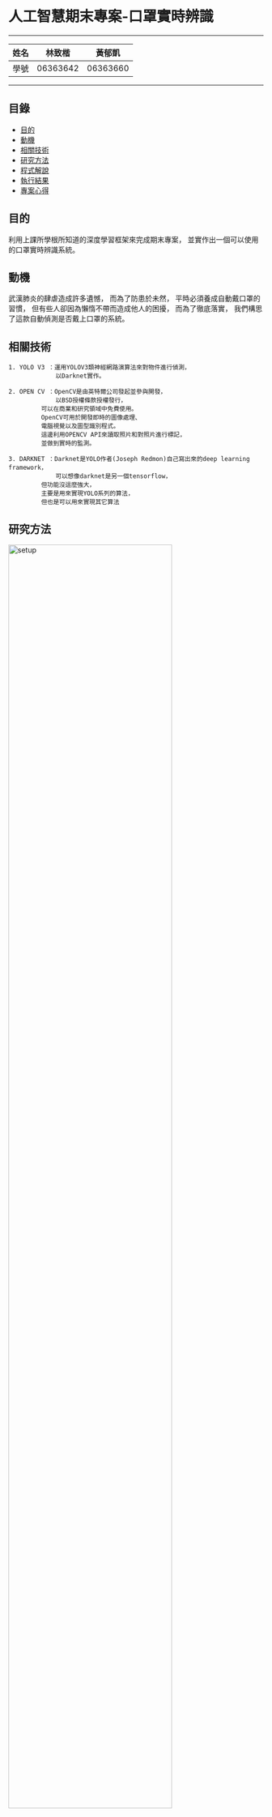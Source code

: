 人工智慧期末專案-口罩實時辨識
===========================

****
	
|姓名|林致楷|黃郁凱|        
|---|---|---
|學號|06363642|06363660

****
## 目錄
* [目的](#目的)
* [動機](#動機)
* [相關技術](#相關技術)
* [研究方法](#研究方法)
* [程式解說](#程式解說) 
* [執行結果](#執行結果)
* [專案心得](#專案心得)

## 目的

利用上課所學根所知道的深度學習框架來完成期末專案，
並實作出一個可以使用的口罩實時辨識系統。


## 動機
武漢肺炎的肆虐造成許多遺憾，
而為了防患於未然，
平時必須養成自動戴口罩的習慣，
但有些人卻因為懶惰不帶而造成他人的困擾，
而為了徹底落實，
我們構思了這款自動偵測是否戴上口罩的系統。


## 相關技術
	1. YOLO V3 ：運用YOLOV3類神經網路演算法來對物件進行偵測，
	             以Darknet實作。
	
	2. OPEN CV ：OpenCV是由英特爾公司發起並參與開發，
	             以BSD授權條款授權發行，
		     可以在商業和研究領域中免費使用。
		     OpenCV可用於開發即時的圖像處理、
		     電腦視覺以及圖型識別程式。
		     這邊利用OPENCV API來讀取照片和對照片進行標記，
		     並做到實時的監測。
	
	3. DARKNET ：Darknet是YOLO作者(Joseph Redmon)自己寫出來的deep learning framework，
	             可以想像darknet是另一個tensorflow，
		     但功能沒這麼強大，
		     主要是用來實現YOLO系列的算法，
		     但也是可以用來實現其它算法


研究方法
------
<img src="https://github.com/martin1017/AI-Mask/blob/main/Screenshot/setup.png" alt="setup" width="80%">

程式解說
----------
首先們需要先利用Anaconda Prompt來安裝OpenCV套件，可以輸入下面程式碼來安裝
```
conda install -c conda-forge opencv
```

這段程式碼使用OpenCV讀取YoloV3訓練出來的模型，首先我們需要先引用OpenCV和Numpy，再來利用opencv呼叫出訓練好的模型和參數檔並變成一個Network
```
import cv2
import numpy as np
net = cv2.dnn.readNetFromDarknet("yolov3.cfg","yolov3_mask.weights")
```

這裡把net每個層的名稱都放到Layer_names這個變數裡面，然後把卷積神經網路(CNN)裡面各個卷積層的名稱列出來
```
layer_names = net.getLayerNames()
print(layer_names)
```

透過YoloV3來計算產生3種不同尺寸的輸出，存到output_layers並顯示出來
```
output_layers = [layer_names[i[0] - 1] for i in net.getUnconnectedOutLayers()]
output_layers
```

讀取obj.names裡面的參數，並設定三種戴口罩形式的類別顏色，分別是不戴口罩的會使用藍色標記，沒戴好口罩會是紅色標記，有戴好口罩標記成綠色
```
classes = [line.strip() for line in open("obj.names")]
colors = [(0,0,255),(255,0,0),(0,255,0)]
```

讀取我們的測試圖片並顯示出來
```
from PIL import Image
Image.open('test.jpg')
```

利用cv2.imread把測試照片讀取進來並存成numpy形式的數學矩陣，印出矩陣大小和顏色形式
```
img = cv2.imread("test.jpg")
img.shape
```

利用OpenCV來對測試照片進行縮放和標準化，這裡設定中等速度和精準度來辨識口罩(YoloV3有三檔辨識速度，分別是320、416、608三檔)，
再來切換色彩排序，因為測試用圖片是RGB色階，但是在辨識過程需要BGR排列的圖片，所以我們要交換色彩排序
```
img = cv2.resize(img, None, fx=0.4, fy=0.4)
height, width, channels = img.shape 
blob = cv2.dnn.blobFromImage(img, 1/255.0, (416, 416), (0, 0, 0), True, crop=False)
net.setInput(blob)
outs = net.forward(output_layers)
```

將產生輸出存到Output後顯示出來大小
```
len(outs)
```

顯示輸出大小
```
outs[0].shape
```

這段是把辨識出來的物件框選出來，使用np.argmax取出擁有最大值的類別，利用已經設定好的篩選條件辨識需要的口罩物件
```
class_ids = []
confidences = []
boxes = []
    
for out in outs:
    for detection in out:
        tx, ty, tw, th, confidence = detection[0:5]
        scores = detection[5:]
        class_id = np.argmax(scores)  
        if confidence > 0.3:   
            center_x = int(tx * width)
            center_y = int(ty * height)
            w = int(tw * width)
            h = int(th * height)
            x = int(center_x - w / 2)
            y = int(center_y - h / 2)
            boxes.append([x, y, w, h])
            confidences.append(float(confidence))
            class_ids.append(class_id)
```

顯示偵測到的物件有幾個
```
len(boxes)
```

篩選信心度低於閥值的物件，提高準確度
```
indexes = cv2.dnn.NMSBoxes(boxes, confidences, 0.3, 0.4)
```

利用OpenCV的繪製線條功能把篩選出來的物件畫上對應顏色的框
```
font = cv2.FONT_HERSHEY_PLAIN
for i in range(len(boxes)):
    if i in indexes:
        x, y, w, h = boxes[i]
        label = str(class_ids[i])
        color = colors[class_ids[i]]
        cv2.rectangle(img, (x, y), (x + w, y + h), color, 1)
```

最終辨識結果
```
%pylab inline
from matplotlib import pyplot as plt
plt.rcParams['figure.figsize'] = [15, 10]
img_rgb = cv2.cvtColor(img, cv2.COLOR_BGR2RGB)
plt.imshow(img_rgb)
```

執行結果
--------
這邊我們需要把上面分段解說的各程式碼整合起來丟到OpenCV裡面去做到實時口罩辨識
[![](http://img.youtube.com/vi/VSwL96OSVEc/0.jpg)](http://www.youtube.com/watch?v=VSwL96OSVEc "maskdemo")
```
import cv2
import numpy as np
net = cv2.dnn.readNetFromDarknet("yolov3.cfg","yolov3_mask.weights")
layer_names = net.getLayerNames()
output_layers = [layer_names[i[0] - 1] for i in net.getUnconnectedOutLayers()]
classes = [line.strip() for line in open("obj.names")]
colors = [(0,0,255),(255,0,0),(0,255,0)]

def yolo_detect(frame):
    img = cv2.resize(frame, None, fx=0.4, fy=0.4)
    height, width, channels = img.shape 
    blob = cv2.dnn.blobFromImage(img, 1/255.0, (416, 416), (0, 0, 0), True, crop=False)
    net.setInput(blob)
    outs = net.forward(output_layers)

    class_ids = []
    confidences = []
    boxes = []
    
    for out in outs:
        for detection in out:
            tx, ty, tw, th, confidence = detection[0:5]
            scores = detection[5:]
            class_id = np.argmax(scores)  
            if confidence > 0.3:   
                center_x = int(tx * width)
                center_y = int(ty * height)
                w = int(tw * width)
                h = int(th * height)
                x = int(center_x - w / 2)
                y = int(center_y - h / 2)
                boxes.append([x, y, w, h])
                confidences.append(float(confidence))
                class_ids.append(class_id)
                
    indexes = cv2.dnn.NMSBoxes(boxes, confidences, 0.3, 0.4)
    font = cv2.FONT_HERSHEY_PLAIN
    for i in range(len(boxes)):
        if i in indexes:
            x, y, w, h = boxes[i]
            label = str(class_ids[i])
            color = colors[class_ids[i]]
            cv2.rectangle(img, (x, y), (x + w, y + h), color, 1)
    return img
```

```
import cv2
import imutils
import time

VIDEO_IN = cv2.VideoCapture(0)

while True:
    hasFrame, frame = VIDEO_IN.read()
    img = yolo_detect(frame)
    cv2.imshow("Frame", imutils.resize(img, width=850))
    if cv2.waitKey(1) & 0xFF == ord('q'):
        break
        
VIDEO_IN.release()
cv2.destroyAllWindows()
```

## 專案心得
在製作過程中，從一開始收集資料到最後將程式寫出，中間遇到了很多問題，但最後我們還是完成了，也希望疫情趕快度過，重新呼吸到新鮮空氣。	

--------------------------------

